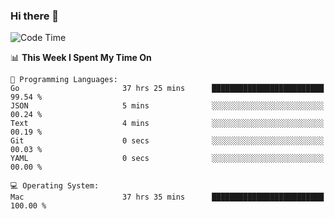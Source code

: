 ### Hi there 👋

<!--
**CrazyCollin/crazycollin** is a ✨ _special_ ✨ repository because its `README.md` (this file) appears on your GitHub profile.

Here are some ideas to get you started:

- 🔭 I’m currently working on ...
- 🌱 I’m currently learning ...
- 👯 I’m looking to collaborate on ...
- 🤔 I’m looking for help with ...
- 💬 Ask me about ...
- 📫 How to reach me: ...
- 😄 Pronouns: ...
- ⚡ Fun fact: ...
-->

<!--START_SECTION:waka-->
![Code Time](http://img.shields.io/badge/Code%20Time-4%2C141%20hrs%2055%20mins-blue)

📊 **This Week I Spent My Time On** 

```text
💬 Programming Languages: 
Go                       37 hrs 25 mins      █████████████████████████   99.54 % 
JSON                     5 mins              ░░░░░░░░░░░░░░░░░░░░░░░░░   00.24 % 
Text                     4 mins              ░░░░░░░░░░░░░░░░░░░░░░░░░   00.19 % 
Git                      0 secs              ░░░░░░░░░░░░░░░░░░░░░░░░░   00.03 % 
YAML                     0 secs              ░░░░░░░░░░░░░░░░░░░░░░░░░   00.00 % 

💻 Operating System: 
Mac                      37 hrs 35 mins      █████████████████████████   100.00 % 
```


<!--END_SECTION:waka-->
